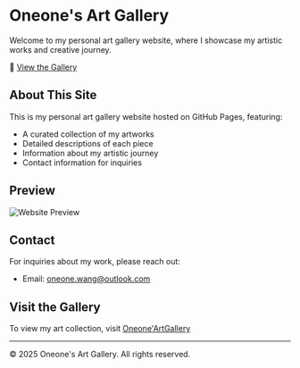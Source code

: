 # Oneone's Art Gallery

Welcome to my personal art gallery website, where I showcase my artistic works and creative journey.

🎨 [View the Gallery](https://Oneone-1988.github.io/Oneone-1988)

## About This Site

This is my personal art gallery website hosted on GitHub Pages, featuring:
- A curated collection of my artworks
- Detailed descriptions of each piece
- Information about my artistic journey
- Contact information for inquiries

## Preview

![Website Preview](images/hero-bg.jpg)

## Contact

For inquiries about my work, please reach out:
- Email: oneone.wang@outlook.com

## Visit the Gallery

To view my art collection, visit [Oneone'ArtGallery](https://Oneone-1988.github.io/Oneone-1988)

---
© 2025 Oneone's Art Gallery. All rights reserved.
